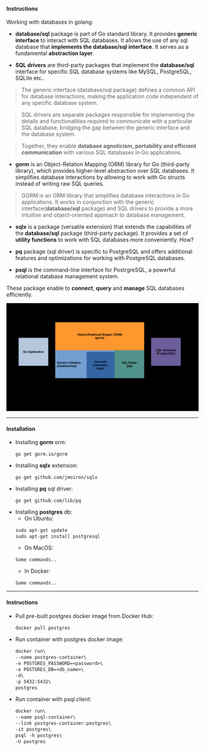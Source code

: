 #### Instructions

Working with databases in golang:
- **database/sql** package is part of Go standard library. It provides **generic interface** to interact with SQL databases. It allows the use of any sql database that **implements the database/sql interface**. It serves as a fundamental **abstraction layer**.

- **SQL drivers** are third-party packages that implement the **database/sql** interface for specific SQL database systems like MySQL, PostgreSQL, SQLite etc..

> The generic interface (database/sql package) defines a common API for database interactions, making the application code independent of any specific database system.

> SQL drivers are separate packages responsible for implementing the details and functionalities required to communicate with a particular SQL database, bridging the gap between the generic interface and the database system. 

> Together, they enable **database agnoticism, portability and efficient communication** with various SQL databases in Go applications.

- **gorm** is an Object-Relation Mapping (ORM) library for Go (third-party library), which provides higher-level abstraction over SQL databases. It simplifies database interactions by allowing to work with Go structs instead of writing raw SQL queries.

> GORM is an ORM library that simplifies database interactions in Go applications. It works in conjunction with the generic interface(**database/sql** package) and SQL drivers to provide a more intuitive and object-oriented approach to database management.

- **sqlx** is a package (versatile extension) that extends the capabilities of the **database/sql** package (third-party package). It provides a set of **utility functions** to work with SQL databases more conveniently. How?

- **pq** package (sql driver) is specific to PostgreSQL and offers additional features and optimizations for working with PostgreSQL databases.

- **psql** is the command-line interface for PostrgreSQL, a powerful relational database management system.

These package enable to **connect**, **query** and **manage** SQL databases efficiently.

![Simple Diagram](sql-go.png)

---

#### Installation
- Installing **gorm** orm:
    ```
    go get gorm.io/gorm
    ```
- Installing **sqlx** extension:
    ```
    go get github.com/jmoiron/sqlx
    ```
- Installing **pq** sql driver:
    ```
    go get github.com/lib/pq
    ```
- Installing **postgres** db:
    - On Ubuntu:
    ```
    sudo apt-get update
    sudo apt-get install postgresql
    ```
    - On MacOS:
    ```
    Some commands..
    ```
    - In Docker:
    ```
    Some commands..
    ```
---

#### Instructions
- Pull pre-built postgres docker image from Docker Hub:
    ```
    docker pull postgres
    ```
- Run container with postgres docker image:
    ```
    docker run\
    --name postgres-container\
    -e POSTGRES_PASSWORD=<password>\
    -e POSTGRES_DB=<db_name>\
    -d\
    -p 5432:5432\
    postgres
    ```
- Run container with psql client:
    ```
    docker run\
    --name psql-container\
    --link postgres-container:postgres\
    -it postgres\
    psql -h postgres\
    -U postgres
    ```
